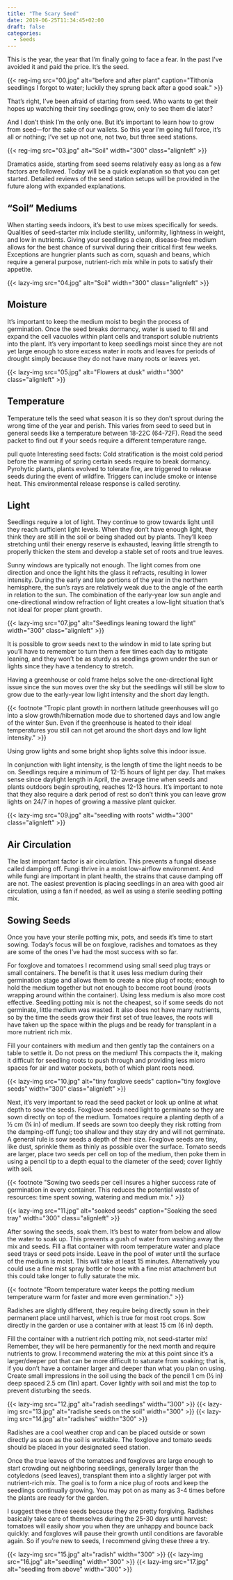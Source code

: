 ```yaml
---
title: "The Scary Seed"
date: 2019-06-25T11:34:45+02:00
draft: false
categories:
  - Seeds
---
```

This is the year, the year that I’m finally going to face a fear. In the past I’ve avoided it and paid the price. It’s the seed.

{{< reg-img src="00.jpg" alt="before and after plant" caption="Tithonia seedlings I forgot to water; luckily they sprung back after a good soak." >}}

That’s right, I’ve been afraid of starting from seed. Who wants to get their hopes up watching their tiny seedlings grow, only to see them die later?

And I don’t think I’m the only one. But it’s important to learn how to grow from seed—for the sake of our wallets. So this year I’m going full force, it’s all or nothing; I’ve set up not one, not two, but three seed stations.

{{< reg-img src="03.jpg" alt="Soil" width="300" class="alignleft" >}}

Dramatics aside, starting from seed seems relatively easy as long as a few factors are followed. Today will be a quick explanation so that you can get started. Detailed reviews of the seed station setups will be provided in the future along with expanded explanations.

## “Soil” Mediums

When starting seeds indoors, it’s best to use mixes specifically for seeds. Qualities of seed-starter mix include sterility, uniformity, lightness in weight, and low in nutrients. Giving your seedlings a clean, disease-free medium allows for the best chance of survival during their critical first few weeks. Exceptions are hungrier plants such as corn, squash and beans, which require a general purpose, nutrient-rich mix while in pots to satisfy their appetite.

{{< lazy-img src="04.jpg" alt="Soil" width="300" class="alignleft" >}}

## Moisture

It’s important to keep the medium moist to begin the process of germination. Once the seed breaks dormancy, water is used to fill and expand the cell vacuoles within plant cells and transport soluble nutrients into the plant. It’s very important to keep seedlings moist since they are not yet large enough to store excess water in roots and leaves for periods of drought simply because they do not have many roots or leaves yet.

{{< lazy-img src="05.jpg" alt="Flowers at dusk" width="300" class="alignleft" >}}

## Temperature

Temperature tells the seed what season it is so they don’t sprout during the wrong time of the year and perish. This varies from seed to seed but in general seeds like a temperature between 18-22C (64-72F). Read the seed packet to find out if your seeds require a different temperature range.

pull quote
Interesting seed facts:
Cold stratification is the moist cold period before the warming of spring certain seeds require to break dormancy.
Pyrohytic plants, plants evolved to tolerate fire, are triggered to release seeds during the event of wildfire. Triggers can include smoke or intense heat. This environmental release response is called serotiny.

## Light

Seedlings require a lot of light. They continue to grow towards light until they reach sufficient light levels. When they don’t have enough light, they think they are still in the soil or being shaded out by plants. They’ll keep stretching until their energy reserve is exhausted, leaving little strength to properly thicken the stem and develop a stable set of roots and true leaves.

Sunny windows are typically not enough. The light comes from one direction and once the light hits the glass it refracts, resulting in lower intensity. During the early and late portions of the year in the northern hemisphere, the sun’s rays are relatively weak due to the angle of the earth in relation to the sun. The combination of the early-year low sun angle and one-directional window refraction of light creates a low-light situation that’s not ideal for proper plant growth.

{{< lazy-img src="07.jpg" alt="Seedlings leaning toward the light" width="300" class="alignleft" >}}

It is possible to grow seeds next to the window in mid to late spring but you’ll have to remember to turn them a few times each day to mitigate leaning, and they won’t be as sturdy as seedlings grown under the sun or lights since they have a tendency to stretch.

Having a greenhouse or cold frame helps solve the one-directional light issue since the sun moves over the sky but the seedlings will still be slow to grow due to the early-year low light intensity and the short day length.

{{< footnote "Tropic plant growth in northern latitude greenhouses will go into a slow growth/hibernation mode due to shortened days and low angle of the winter Sun. Even if the greenhouse is heated to their ideal temperatures you still can not get around the short days and low light intensity." >}}

Using grow lights and some bright shop lights solve this indoor issue.

In conjunction with light intensity, is the length of time the light needs to be on. Seedlings require a minimum of 12-15 hours of light per day. That makes sense since daylight length in April, the average time when seeds and plants outdoors begin sprouting, reaches 12-13 hours. It’s important to note that they also require a dark period of rest so don’t think you can leave grow lights on 24/7 in hopes of growing a massive plant quicker.

{{< lazy-img src="09.jpg" alt="seedling with roots" width="300" class="alignleft" >}}

## Air Circulation

The last important factor is air circulation. This prevents a fungal disease called damping off. Fungi thrive in a moist low-airflow environment. And while fungi are important in plant health, the strains that cause damping off are not. The easiest prevention is placing seedlings in an area with good air circulation, using a fan if needed, as well as using a sterile seedling potting mix.

## Sowing Seeds

Once you have your sterile potting mix, pots, and seeds it’s time to start sowing. Today’s focus will be on foxglove, radishes and tomatoes as they are some of the ones I’ve had the most success with so far.

For foxglove and tomatoes I recommend using small seed plug trays or small containers. The benefit is that it uses less medium during their germination stage and allows them to create a nice plug of roots; enough to hold the medium together but not enough to become root bound (roots wrapping around within the container). Using less medium is also more cost effective. Seedling potting mix is not the cheapest, so if some seeds do not germinate, little medium was wasted. It also does not have many nutrients, so by the time the seeds grow their first set of true leaves, the roots will have taken up the space within the plugs and be ready for transplant in a more nutrient rich mix.

Fill your containers with medium and then gently tap the containers on a table to settle it. Do not press on the medium! This compacts the it, making it difficult for seedling roots to push through and providing less micro spaces for air and water pockets, both of which plant roots need.

{{< lazy-img src="10.jpg" alt="tiny foxglove seeds" caption="tiny foxglove seeds"  width="300" class="alignleft" >}}

Next, it’s very important to read the seed packet or look up online at what depth to sow the seeds. Foxglove seeds need light to germinate so they are sown directly on top of the medium. Tomatoes require a planting depth of a ½ cm (¼ in) of medium. If seeds are sown too deeply they risk rotting from the damping-off fungi; too shallow and they stay dry and will not germinate. A general rule is sow seeds a depth of their size. Foxglove seeds are tiny, like dust, sprinkle them as thinly as possible over the surface. Tomato seeds are larger, place two seeds per cell on top of the medium, then poke them in using a pencil tip to a depth equal to the diameter of the seed; cover lightly with soil.

{{< footnote "Sowing two seeds per cell insures a higher success rate of germination in every container. This reduces the potential waste of resources: time spent sowing, watering and medium mix." >}}

{{< lazy-img src="11.jpg" alt="soaked seeds" caption="Soaking the seed tray" width="300" class="alignleft" >}}

After sowing the seeds, soak them. It’s best to water from below and allow the water to soak up. This prevents a gush of water from washing away the mix and seeds. Fill a flat container with room temperature water and place seed trays or seed pots inside. Leave in the pool of water until the surface of the medium is moist. This will take at least 15 minutes. Alternatively you could use a fine mist spray bottle or hose with a fine mist attachment but this could take longer to fully saturate the mix.

{{< footnote "Room temperature water keeps the potting medium temperature warm for faster and more even germination." >}}

Radishes are slightly different, they require being directly sown in their permanent place until harvest, which is true for most root crops. Sow directly in the garden or use a container with at least 15 cm (6 in) depth.

Fill the container with a nutrient rich potting mix, not seed-starter mix! Remember, they will be here permanently for the next month and require nutrients to grow. I recommend watering the mix at this point since it’s a larger/deeper pot that can be more difficult to saturate from soaking; that is, if you don’t have a container larger and deeper than what you plan on using. Create small impressions in the soil using the back of the pencil 1 cm (½ in) deep spaced 2.5 cm (1in) apart. Cover lightly with soil and mist the top to prevent disturbing the seeds.

<div class="four-across">
  {{< lazy-img src="12.jpg" alt="radish seedlings" width="300"  >}}
  {{< lazy-img src="13.jpg" alt="radishe seeds on the soil" width="300" >}}
  {{< lazy-img src="14.jpg" alt="radishes" width="300"  >}}
</div>

Radishes are a cool weather crop and can be placed outside or sown directly as soon as the soil is workable. The foxglove and tomato seeds should be placed in your designated seed station.

Once the true leaves of the tomatoes and foxgloves are large enough to start crowding out neighboring seedlings, generally larger than the cotyledons (seed leaves), transplant them into a slightly larger pot with nutrient-rich mix. The goal is to form a nice plug of roots and keep the seedlings continually growing. You may pot on as many as 3-4 times before the plants are ready for the garden.

I suggest these three seeds because they are pretty forgiving. Radishes basically take care of themselves during the 25-30 days until harvest: tomatoes will easily show you when they are unhappy and bounce back quickly: and foxgloves will pause their growth until conditions are favorable again. So if you’re new to seeds, I recommend giving these three a try.

<div class="four-across">
  {{< lazy-img src="15.jpg" alt="radish" width="300"  >}}
  {{< lazy-img src="16.jpg" alt="seedling" width="300" >}}
  {{< lazy-img src="17.jpg" alt="seedling from above" width="300"  >}}
</div>
